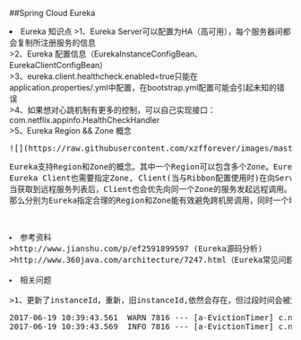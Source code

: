 ##Spring Cloud Eureka
<li>Eureka 知识点
>1、Eureka Server可以配置为HA（高可用），每个服务器间都会复制所注册服务的信息<br/>
>2、Eureka 配置信息（EurekaInstanceConfigBean、EurekaClientConfigBean）<br/>
>3、eureka.client.healthcheck.enabled=true只能在application.properties/.yml中配置，在bootstrap.yml配置可能会引起未知的错误<br/>
>4、如果想对心跳机制有更多的控制，可以自己实现接口：com.netflix.appinfo.HealthCheckHandler<br/>
>5、Eureka Region && Zone 概念
<pre>![](https://raw.githubusercontent.com/xzfforever/images/master/eureka/eureka_zone.jpg)
<pre>Eureka支持Region和Zone的概念。其中一个Region可以包含多个Zone。Eureka在启动时需要指定一个Zone名，即当前Eureka属于哪个zone, 如果不指定则属于defaultZone。<br/>Eureka Client也需要指定Zone, Client(当与Ribbon配置使用时)在向Server获取注册列表时会优先向自己Zone的Eureka发请求，如果自己Zone中的Eureka全挂了才会尝试向其它Zone。<br/>当获取到远程服务列表后，Client也会优先向同一个Zone的服务发起远程调用。Region和Zone可以对应于现实中的大区和机房，如在华北地区有10个机房，在华南地区有20个机房，<br/>那么分别为Eureka指定合理的Region和Zone能有效避免跨机房调用，同时一个地区的Eureka坏掉不会导致整个该地区的服务都不可用。</pre>




<li>参考资料
>http://www.jianshu.com/p/ef2591899597 (Eureka源码分析)
>http://www.360java.com/architecture/7247.html（Eureka常见问题汇总）




<li>相关问题<br>
>1、更新了instanceId，重新，旧instanceId,依然会存在，但过段时间会被清除，以下是日志记录：
<pre>
2017-06-19 10:39:43.561  WARN 7816 --- [a-EvictionTimer] c.n.e.registry.AbstractInstanceRegistry  : DS: Registry: expired lease for USER-CENTER/UEX4UMCBLACFA8X:user-center:8888
2017-06-19 10:39:43.569  INFO 7816 --- [a-EvictionTimer] c.n.e.registry.AbstractInstanceRegistry  : Cancelled instance USER-CENTER/UEX4UMCBLACFA8X:user-center:8888 (replication=false)
</pre>